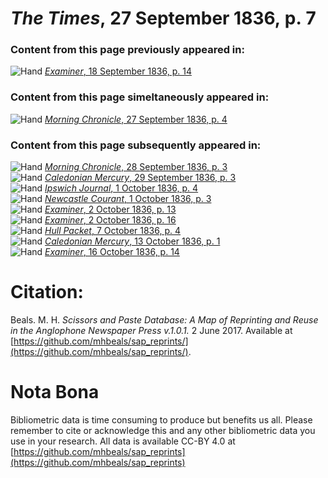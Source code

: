 # *The Times*, 27 September 1836, p. 7  
  
### Content from this page previously appeared in:  
![Hand](http://scissorsandpaste.net/wp-content/uploads/2017/06/smallhandpointer.png) [*Examiner*, 18 September 1836, p. 14](https://mhbeals.github.io/sap_html/Examiner/Examiner-18-September-1836-p-14)  
  
### Content from this page simeltaneously appeared in:  
![Hand](http://scissorsandpaste.net/wp-content/uploads/2017/06/smallhandpointer.png) [*Morning Chronicle*, 27 September 1836, p. 4](https://mhbeals.github.io/sap_html/Morning-Chronicle/Morning-Chronicle-27-September-1836-p-4)  
  
### Content from this page subsequently appeared in:  
![Hand](http://scissorsandpaste.net/wp-content/uploads/2017/06/smallhandpointer.png) [*Morning Chronicle*, 28 September 1836, p. 3](https://mhbeals.github.io/sap_html/Morning-Chronicle/Morning-Chronicle-28-September-1836-p-3)  
![Hand](http://scissorsandpaste.net/wp-content/uploads/2017/06/smallhandpointer.png) [*Caledonian Mercury*, 29 September 1836, p. 3](https://mhbeals.github.io/sap_html/Caledonian-Mercury/Caledonian-Mercury-29-September-1836-p-3)  
![Hand](http://scissorsandpaste.net/wp-content/uploads/2017/06/smallhandpointer.png) [*Ipswich Journal*, 1 October 1836, p. 4](https://mhbeals.github.io/sap_html/Ipswich-Journal/Ipswich-Journal-1-October-1836-p-4)  
![Hand](http://scissorsandpaste.net/wp-content/uploads/2017/06/smallhandpointer.png) [*Newcastle Courant*, 1 October 1836, p. 3](https://mhbeals.github.io/sap_html/Newcastle-Courant/Newcastle-Courant-1-October-1836-p-3)  
![Hand](http://scissorsandpaste.net/wp-content/uploads/2017/06/smallhandpointer.png) [*Examiner*, 2 October 1836, p. 13](https://mhbeals.github.io/sap_html/Examiner/Examiner-2-October-1836-p-13)  
![Hand](http://scissorsandpaste.net/wp-content/uploads/2017/06/smallhandpointer.png) [*Examiner*, 2 October 1836, p. 16](https://mhbeals.github.io/sap_html/Examiner/Examiner-2-October-1836-p-16)  
![Hand](http://scissorsandpaste.net/wp-content/uploads/2017/06/smallhandpointer.png) [*Hull Packet*, 7 October 1836, p. 4](https://mhbeals.github.io/sap_html/Hull-Packet/Hull-Packet-7-October-1836-p-4)  
![Hand](http://scissorsandpaste.net/wp-content/uploads/2017/06/smallhandpointer.png) [*Caledonian Mercury*, 13 October 1836, p. 1](https://mhbeals.github.io/sap_html/Caledonian-Mercury/Caledonian-Mercury-13-October-1836-p-1)  
![Hand](http://scissorsandpaste.net/wp-content/uploads/2017/06/smallhandpointer.png) [*Examiner*, 16 October 1836, p. 14](https://mhbeals.github.io/sap_html/Examiner/Examiner-16-October-1836-p-14)  


# Citation: 

Beals. M. H. *Scissors and Paste Database: A Map of Reprinting and Reuse in the Anglophone Newspaper Press v.1.0.1.* 2 June 2017. Available at [https://github.com/mhbeals/sap_reprints/](https://github.com/mhbeals/sap_reprints/). 

# Nota Bona

Bibliometric data is time consuming to produce but benefits us all. Please remember to cite or acknowledge this and any other bibliometric data you use in your research. All data is available CC-BY 4.0 at [https://github.com/mhbeals/sap_reprints](https://github.com/mhbeals/sap_reprints)